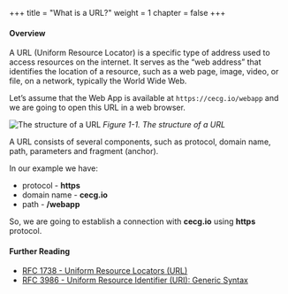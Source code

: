 +++
title = "What is a URL?"
weight = 1
chapter = false
+++

#### Overview

A URL (Uniform Resource Locator) is a specific type of address used to access resources on the internet. It serves as the “web address” that identifies the location of a resource, such as a web page, image, video, or file, on a network, typically the World Wide Web.

Let’s assume that the Web App is available at `https://cecg.io/webapp` and we are going to open this URL in a web browser.

![The structure of a URL](/images/loar/1-1.png)
_Figure 1-1. The structure of a URL_

A URL consists of several components, such as protocol, domain name, path, parameters and fragment (anchor).

In our example we have:

- protocol \-  **https**
- domain name \- **cecg.io**
- path \- **/webapp**

So, we are going to establish a connection with **cecg.io** using **https** protocol.

#### Further Reading

- [RFC 1738 \- Uniform Resource Locators (URL)](https://datatracker.ietf.org/doc/html/rfc1738)
- [RFC 3986 \- Uniform Resource Identifier (URI): Generic Syntax](https://datatracker.ietf.org/doc/html/rfc3986) 

